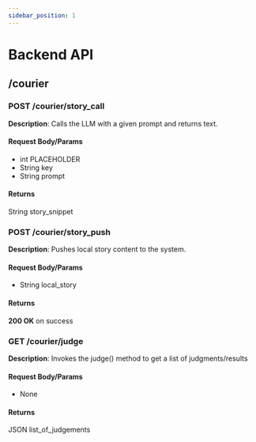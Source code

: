 ```yaml
---
sidebar_position: 1
---
```


# Backend API

## /courier
### POST /courier/story_call
**Description**: Calls the LLM with a given prompt and returns text.

#### Request Body/Params
- int PLACEHOLDER
- String key
- String prompt

#### Returns
String story_snippet

### POST /courier/story_push
**Description**: Pushes local story content to the system.

#### Request Body/Params
- String local_story

#### Returns
**200 OK** on success

### GET /courier/judge
**Description**: Invokes the judge() method to get a list of judgments/results

#### Request Body/Params
- None

#### Returns
JSON list_of_judgements
